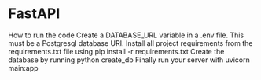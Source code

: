 # FastAPI
How to run the code
Create a DATABASE_URL variable in a .env file. This must be a Postgresql database URI.
Install all project requirements from the requirements.txt file using pip install -r requirements.txt
Create the database by running python create_db
Finally run your server with uvicorn main:app
